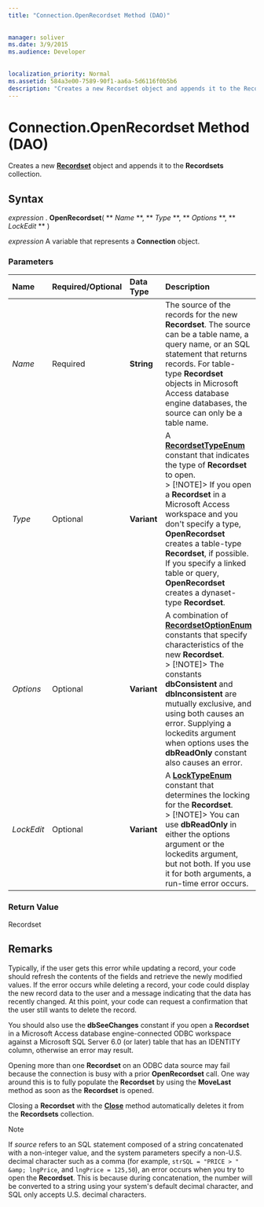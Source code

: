 ```yaml
---
title: "Connection.OpenRecordset Method (DAO)"
  
  
manager: soliver
ms.date: 3/9/2015
ms.audience: Developer
 
  
localization_priority: Normal
ms.assetid: 584a3e00-7589-90f1-aa6a-5d6116f0b5b6
description: "Creates a new Recordset object and appends it to the Recordsets collection."
---
```


# Connection.OpenRecordset Method (DAO)

Creates a new **[Recordset](recordset-object-dao.md)** object and appends it to the **Recordsets** collection. 
  
## Syntax

 *expression*  . **OpenRecordset**( ** *Name* **, ** *Type* **, ** *Options* **, ** *LockEdit* ** ) 
  
 *expression*  A variable that represents a **Connection** object. 
  
### Parameters

|**Name**|**Required/Optional**|**Data Type**|**Description**|
|:-----|:-----|:-----|:-----|
| _Name_ <br/> |Required  <br/> |**String** <br/> |The source of the records for the new **Recordset**. The source can be a table name, a query name, or an SQL statement that returns records. For table-type **Recordset** objects in Microsoft Access database engine databases, the source can only be a table name.  <br/> |
| _Type_ <br/> |Optional  <br/> |**Variant** <br/> |A **[RecordsetTypeEnum](recordsettypeenum-enumeration-dao.md)** constant that indicates the type of **Recordset** to open.  <br/> > [!NOTE]> If you open a **Recordset** in a Microsoft Access workspace and you don't specify a type, **OpenRecordset** creates a table-type **Recordset**, if possible. If you specify a linked table or query, **OpenRecordset** creates a dynaset-type **Recordset**.           |
| _Options_ <br/> |Optional  <br/> |**Variant** <br/> |A combination of **[RecordsetOptionEnum](recordsetoptionenum-enumeration-dao.md)** constants that specify characteristics of the new **Recordset**.  <br/> > [!NOTE]> The constants **dbConsistent** and **dbInconsistent** are mutually exclusive, and using both causes an error. Supplying a lockedits argument when options uses the **dbReadOnly** constant also causes an error.           |
| _LockEdit_ <br/> |Optional  <br/> |**Variant** <br/> |A **[LockTypeEnum](locktypeenum-enumeration-dao.md)** constant that determines the locking for the **Recordset**.  <br/> > [!NOTE]> You can use **dbReadOnly** in either the options argument or the lockedits argument, but not both. If you use it for both arguments, a run-time error occurs.           |
   
### Return Value

Recordset
  
## Remarks

Typically, if the user gets this error while updating a record, your code should refresh the contents of the fields and retrieve the newly modified values. If the error occurs while deleting a record, your code could display the new record data to the user and a message indicating that the data has recently changed. At this point, your code can request a confirmation that the user still wants to delete the record.
  
You should also use the **dbSeeChanges** constant if you open a **Recordset** in a Microsoft Access database engine-connected ODBC workspace against a Microsoft SQL Server 6.0 (or later) table that has an IDENTITY column, otherwise an error may result. 
  
Opening more than one **Recordset** on an ODBC data source may fail because the connection is busy with a prior **OpenRecordset** call. One way around this is to fully populate the **Recordset** by using the **MoveLast** method as soon as the **Recordset** is opened. 
  
Closing a **Recordset** with the **[Close](connection-close-method-dao.md)** method automatically deletes it from the **Recordsets** collection. 
  
> [!NOTE]
> If  *source*  refers to an SQL statement composed of a string concatenated with a non-integer value, and the system parameters specify a non-U.S. decimal character such as a comma (for example,  `strSQL = "PRICE > " &amp; lngPrice`, and  `lngPrice = 125,50`), an error occurs when you try to open the **Recordset**. This is because during concatenation, the number will be converted to a string using your system's default decimal character, and SQL only accepts U.S. decimal characters. 
  

